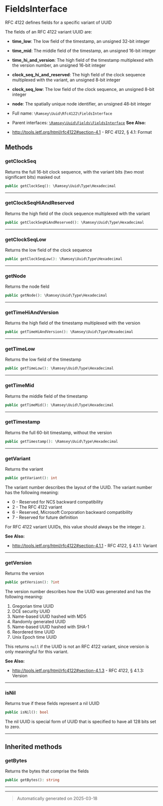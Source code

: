 
# FieldsInterface

RFC 4122 defines fields for a specific variant of UUID

The fields of an RFC 4122 variant UUID are:

* **time_low**: The low field of the timestamp, an unsigned 32-bit integer
* **time_mid**: The middle field of the timestamp, an unsigned 16-bit integer
* **time_hi_and_version**: The high field of the timestamp multiplexed with
  the version number, an unsigned 16-bit integer
* **clock_seq_hi_and_reserved**: The high field of the clock sequence
  multiplexed with the variant, an unsigned 8-bit integer
* **clock_seq_low**: The low field of the clock sequence, an unsigned
  8-bit integer
* **node**: The spatially unique node identifier, an unsigned 48-bit
  integer

* Full name: `\Ramsey\Uuid\Rfc4122\FieldsInterface`
* Parent interfaces: [`\Ramsey\Uuid\Fields\FieldsInterface`](../Fields/FieldsInterface.md)
**See Also:**

* http://tools.ietf.org/html/rfc4122#section-4.1 - RFC 4122, § 4.1: Format



## Methods


### getClockSeq

Returns the full 16-bit clock sequence, with the variant bits (two most
significant bits) masked out

```php
public getClockSeq(): \Ramsey\Uuid\Type\Hexadecimal
```












***

### getClockSeqHiAndReserved

Returns the high field of the clock sequence multiplexed with the variant

```php
public getClockSeqHiAndReserved(): \Ramsey\Uuid\Type\Hexadecimal
```












***

### getClockSeqLow

Returns the low field of the clock sequence

```php
public getClockSeqLow(): \Ramsey\Uuid\Type\Hexadecimal
```












***

### getNode

Returns the node field

```php
public getNode(): \Ramsey\Uuid\Type\Hexadecimal
```












***

### getTimeHiAndVersion

Returns the high field of the timestamp multiplexed with the version

```php
public getTimeHiAndVersion(): \Ramsey\Uuid\Type\Hexadecimal
```












***

### getTimeLow

Returns the low field of the timestamp

```php
public getTimeLow(): \Ramsey\Uuid\Type\Hexadecimal
```












***

### getTimeMid

Returns the middle field of the timestamp

```php
public getTimeMid(): \Ramsey\Uuid\Type\Hexadecimal
```












***

### getTimestamp

Returns the full 60-bit timestamp, without the version

```php
public getTimestamp(): \Ramsey\Uuid\Type\Hexadecimal
```












***

### getVariant

Returns the variant

```php
public getVariant(): int
```

The variant number describes the layout of the UUID. The variant
number has the following meaning:

- 0 - Reserved for NCS backward compatibility
- 2 - The RFC 4122 variant
- 6 - Reserved, Microsoft Corporation backward compatibility
- 7 - Reserved for future definition

For RFC 4122 variant UUIDs, this value should always be the integer `2`.










**See Also:**

* http://tools.ietf.org/html/rfc4122#section-4.1.1 - RFC 4122, § 4.1.1: Variant

***

### getVersion

Returns the version

```php
public getVersion(): ?int
```

The version number describes how the UUID was generated and has the
following meaning:

1. Gregorian time UUID
2. DCE security UUID
3. Name-based UUID hashed with MD5
4. Randomly generated UUID
5. Name-based UUID hashed with SHA-1
6. Reordered time UUID
7. Unix Epoch time UUID

This returns `null` if the UUID is not an RFC 4122 variant, since version
is only meaningful for this variant.










**See Also:**

* http://tools.ietf.org/html/rfc4122#section-4.1.3 - RFC 4122, § 4.1.3: Version

***

### isNil

Returns true if these fields represent a nil UUID

```php
public isNil(): bool
```

The nil UUID is special form of UUID that is specified to have all 128
bits set to zero.










***


## Inherited methods


### getBytes

Returns the bytes that comprise the fields

```php
public getBytes(): string
```












***


***
> Automatically generated on 2025-03-18
